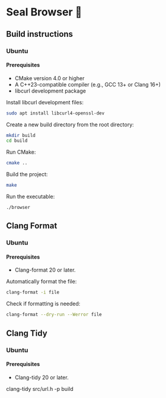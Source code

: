 # Seal Browser 🦭

## Build instructions

### Ubuntu

#### Prerequisites

- CMake version 4.0 or higher
- A C++23-compatible compiler (e.g., GCC 13+ or Clang 16+)
- libcurl development package

Install libcurl development files:

```bash
sudo apt install libcurl4-openssl-dev
```

Create a new build directory from the root directory:  
```bash
mkdir build
cd build
```

Run CMake:  
```bash
cmake ..
```

Build the project:  
```bash
make
```

Run the executable:  
```bash
./browser
```

## Clang Format

### Ubuntu

#### Prerequisites

- Clang-format 20 or later.

Automatically format the file:
```bash
clang-format -i file
```

Check if formatting is needed:
```bash
clang-format --dry-run --Werror file
```

## Clang Tidy

### Ubuntu

#### Prerequisites

- Clang-tidy 20 or later.

clang-tidy src/url.h -p build